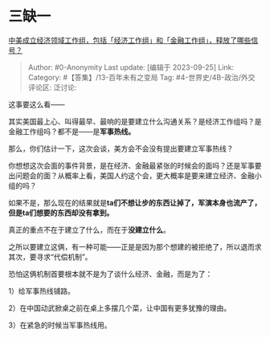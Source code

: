 # 三缺一
[中美成立经济领域工作组，包括「经济工作组」和「金融工作组」，释放了哪些信号？](https://www.zhihu.com/question/623340019/answer/3225201444)

> Author: #0-Anonymity
> Last update: [编辑于 2023-09-25]
> Link:
> Category: #【答集】/13-百年未有之变局
> Tag: #4-世界史/4B-政治/外交 
> 评论区:
> 泛讨论:

这事要这么看——

其实美国最上心、叫得最早、最响的是要建立什么沟通关系？是经济工作组吗？是金融工作组吗？都不是——是**军事热线。**

那么，你们估计一下，这次会谈，美方会不会没有提出要建立军事热线？

你想想这次会面的事件背景，是在经济、金融最紧张的时候会的面吗？还是军事要出问题会的面？从概率上看，美国人约这个会，更大概率是要来建立经济、金融小组的吗？

如果不是，那么现在的结果就是**ta们不想让步的东西让掉了，军演本身也流产了，但是ta们想要的东西却没有拿到。**

真正的重点不在于建立了什么，而在于**没建立什么**。

之所以要建立这俩，有一种可能——正是是因为那个想建的被拒绝了，所以退而求其次，要寻求“代偿机制”。

恐怕这俩机制首要根本就不是为了谈什么经济、金融，而是为了：

1）给军事热线铺路。

2）在中国动武掀桌之前在桌上多摆几个菜，让中国有更多犹豫的理由。

3）在紧急的时候当军事热线用。
